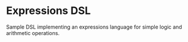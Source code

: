 # Expressions DSL

Sample DSL implementing an expressions language for simple logic and arithmetic operations.
